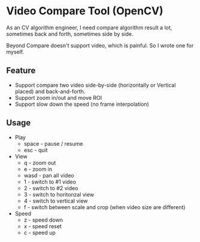 # Video Compare Tool (OpenCV)

As an CV algorithm engineer, I need compare algorithm result a lot, sometimes back and forth, sometimes side by side. 

Beyond Compare doesn't support video, which is painful. So I wrote one for myself.

## Feature

- Support compare two video side-by-side (horizontally or Vertical placed) and back-and-forth.
- Support zoom in/out and move ROI
- Support slow down the speed (no frame interpolation)

## Usage

- Play
  - space - pause / resume
  - esc - quit
- View
  - q - zoom out
  - e - zoom in
  - wasd - pan all video
  - 1 - switch to #1 video
  - 2 - switch to #2 video
  - 3 - switch to horitonzal view
  - 4 - switch to vertical view
  - f - switch between scale and crop (when video size are different)
- Speed
  - z - speed down
  - x - speed reset
  - c - speed up
